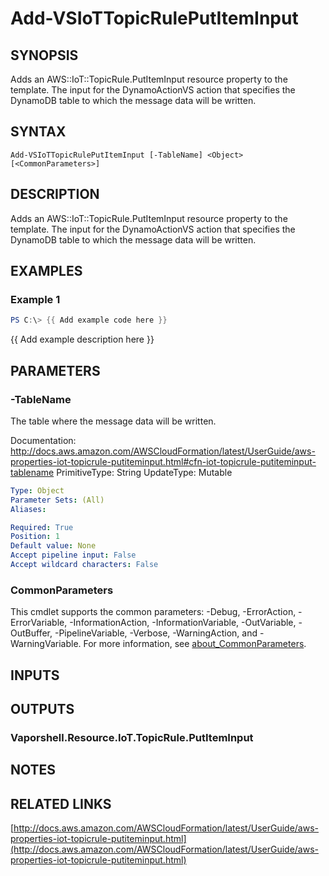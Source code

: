 # Add-VSIoTTopicRulePutItemInput

## SYNOPSIS
Adds an AWS::IoT::TopicRule.PutItemInput resource property to the template.
The input for the DynamoActionVS action that specifies the DynamoDB table to which the message data will be written.

## SYNTAX

```
Add-VSIoTTopicRulePutItemInput [-TableName] <Object> [<CommonParameters>]
```

## DESCRIPTION
Adds an AWS::IoT::TopicRule.PutItemInput resource property to the template.
The input for the DynamoActionVS action that specifies the DynamoDB table to which the message data will be written.

## EXAMPLES

### Example 1
```powershell
PS C:\> {{ Add example code here }}
```

{{ Add example description here }}

## PARAMETERS

### -TableName
The table where the message data will be written.

Documentation: http://docs.aws.amazon.com/AWSCloudFormation/latest/UserGuide/aws-properties-iot-topicrule-putiteminput.html#cfn-iot-topicrule-putiteminput-tablename
PrimitiveType: String
UpdateType: Mutable

```yaml
Type: Object
Parameter Sets: (All)
Aliases:

Required: True
Position: 1
Default value: None
Accept pipeline input: False
Accept wildcard characters: False
```

### CommonParameters
This cmdlet supports the common parameters: -Debug, -ErrorAction, -ErrorVariable, -InformationAction, -InformationVariable, -OutVariable, -OutBuffer, -PipelineVariable, -Verbose, -WarningAction, and -WarningVariable. For more information, see [about_CommonParameters](http://go.microsoft.com/fwlink/?LinkID=113216).

## INPUTS

## OUTPUTS

### Vaporshell.Resource.IoT.TopicRule.PutItemInput
## NOTES

## RELATED LINKS

[http://docs.aws.amazon.com/AWSCloudFormation/latest/UserGuide/aws-properties-iot-topicrule-putiteminput.html](http://docs.aws.amazon.com/AWSCloudFormation/latest/UserGuide/aws-properties-iot-topicrule-putiteminput.html)

